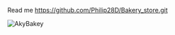 Read me https://github.com/Philip28D/Bakery_store.git

![AkyBakey](https://github.com/Philip28D/Bakery_store/assets/145504000/40b8ecd6-1590-49e3-a236-fbb4ea172eae)
